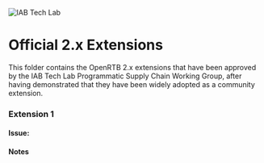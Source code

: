 ![IAB Tech Lab](https://drive.google.com/uc?id=10yoBoG5uRETSXRrnJPUDuONujvADrSG1)

# **Official 2.x Extensions**

This folder contains the OpenRTB 2.x extensions that have been approved by the IAB Tech Lab Programmatic Supply Chain Working Group, after having demonstrated that they have been widely adopted as a community extension.

### Extension 1

#### Issue: 

#### Notes

